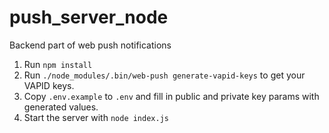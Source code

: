 # push_server_node

Backend part of web push notifications

1. Run `npm install`
2. Run `./node_modules/.bin/web-push generate-vapid-keys` to get your VAPID keys.
3. Copy `.env.example` to `.env` and fill in public and private key params with generated values.
4. Start the server with `node index.js`
